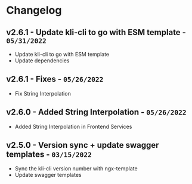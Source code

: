 # Changelog

## v2.6.1 - Update kli-cli to go with ESM template - `05/31/2022`

* Update kli-cli to go with ESM template
* Update dependencies

## v2.6.1 - Fixes - `05/26/2022`

* Fix String Interpolation

## v2.6.0 - Added String Interpolation - `05/26/2022`

* Added String Interpolation in Frontend Services

## v2.5.0 - Version sync + update swagger templates - `03/15/2022`

* Sync the kli-cli version number with ngx-template
* Update swagger templates
